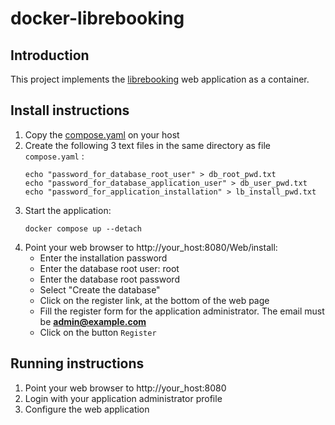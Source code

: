 # docker-librebooking

## Introduction
This project implements the [librebooking](https://github.com/effgarces/BookedScheduler) web application as a container.

## Install instructions
1. Copy the [compose.yaml](https://raw.githubusercontent.com/colisee/docker-librebooking/master/compose.yaml) on your host 
1. Create the following 3 text files in the same directory as file `compose.yaml` :
   ```
   echo "password_for_database_root_user" > db_root_pwd.txt
   echo "password_for_database_application_user" > db_user_pwd.txt
   echo "password_for_application_installation" > lb_install_pwd.txt
   ```
1. Start the application:
   ```
   docker compose up --detach
   ```
1. Point your web browser to http://your_host:8080/Web/install:
   - Enter the installation password
   - Enter the database root user: root
   - Enter the database root password
   - Select "Create the database"
   - Click on the register link, at the bottom of the web page
   - Fill the register form for the application administrator. The email must be **admin@example.com**
   - Click on the button `Register`

## Running instructions
1. Point your web browser to http://your_host:8080
1. Login with your application administrator profile
1. Configure the web application